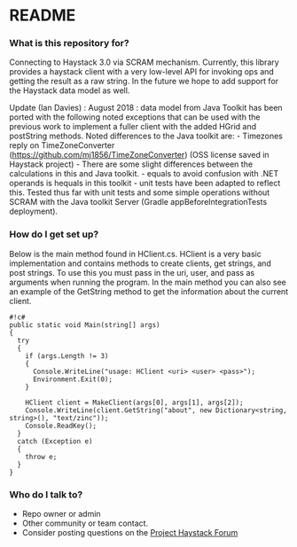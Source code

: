 # README #

### What is this repository for? ###

Connecting to Haystack 3.0 via SCRAM mechanism. Currently, this library provides a haystack client with a very low-level API for invoking ops and getting the result as a raw string. In the future we hope to add support for the Haystack data model as well.

Update (Ian Davies) : August 2018 : data model from Java Toolkit has been ported with the following noted exceptions that can be used with the previous work to implement a fuller client with the added HGrid and postString methods.  Noted differences to the Java toolkit are:
	- Timezones reply on TimeZoneConverter (https://github.com/mj1856/TimeZoneConverter) (OSS license saved in Haystack project) - There are some slight differences between the calculations in this 
	    and Java toolkit.
	- equals to avoid confusion with .NET operands is hequals in this toolkit - unit tests have been adapted to reflect this.
 Tested thus far with unit tests and some simple operations without SCRAM with the Java toolkit Server (Gradle appBeforeIntegrationTests deployment).

### How do I get set up? ###

Below is the main method found in HClient.cs. HClient is a very basic implementation and contains methods to create clients, get strings, and post strings. To use this you must pass in the uri, user, and pass as arguments when running the program. In the main method you can also see an example of the GetString method to get the information about the current client.
    
```
#!c#
public static void Main(string[] args)
{
  try
  {
    if (args.Length != 3)
    {
      Console.WriteLine("usage: HClient <uri> <user> <pass>");
      Environment.Exit(0);
    }

    HClient client = MakeClient(args[0], args[1], args[2]);
    Console.WriteLine(client.GetString("about", new Dictionary<string, string>(), "text/zinc"));
    Console.ReadKey();
  }
  catch (Exception e)
  {
    throw e;
  }
}
```

### Who do I talk to? ###

* Repo owner or admin
* Other community or team contact. 
* Consider posting questions on the [Project Haystack Forum](http://project-haystack.org/forum/topic)